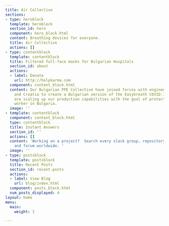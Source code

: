 ```yaml
---
title: Air Collective
sections:
- type: heroblock
  template: heroblock
  section_id: hero
  component: hero_block.html
  content: Breathing devices for everyone.
  title: Air Collective
  actions: []
- type: contentblock
  template: contentblock
  title: Filtered full-face masks for Bulgarian Hospitals
  section_id: about
  actions:
  - label: Donate
    url: http://helpkarma.com
  component: content_block.html
  content: Our Bulgarian PPE Collective have joined forces with engineers in Italy
    and Croatia to create a Bulgarian version of the Easybreath COVID-19 mask.  We
    are scaling up our production capabilities with the goal of protecting every hospital
    worker in Bulgaria.
  image: ''
- template: contentblock
  component: content_block.html
  type: contentblock
  title: Instant Answers
  section_id: ''
  actions: []
  content: 'Working on a project?  Search every slack group, repository, bill of materials
    and forum worldwide. '
  image: ''
- type: postsblock
  template: postsblock
  title: Recent Posts
  section_id: recent-posts
  actions:
  - label: View Blog
    url: blog/index.html
  component: posts_block.html
  num_posts_displayed: 4
layout: home
menu:
  main:
    weight: 1

---
```

